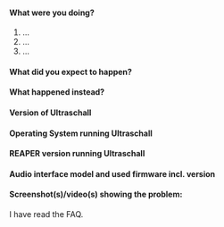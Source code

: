 <!--
READ THE FOLLOWING FIRST:

Read the FAQ: https://sendegate.de/c/ultraschall/Ultraschall-frequently-asked-questions

This is a bug and feature tracker, please only use it to report bugs
or request features within Ultraschall and NOT REAPER.

Do not seek support here ("I need help with ...", "I have a
question ..."), that belongs on the community forum at
https://sendegate.de/c/ultraschall, NOT here.

Mark requests with a "[Request]" prefix in the title please. For bug
reports fully fill out the bug reporting template (if you don't know
where to find some information - it's all described in the Contribution
Guidelines linked up there in the big yellow box).

When reporting a bug do NOT delete ANY lines from the template.

Make sure any bug you want to report is still present with the CURRENT
Ultraschall version and that it does not vanish when you upgrade to
the current version of Ultraschall.

Thank you!
-->

#### What were you doing?

<!--
Please be as specific as possible here. The maintainers will need to
reproduce your issue in order to fix it and that is not possible if they
don't know what you did to get it to happen in the first place.

Ideally provide exact steps to follow in order to reproduce your problem:
-->

1. ...
2. ...
3. ...

<!--
If you encountered a problem with specific files of any sorts, make sure
to also include a link to a file with which to reproduce the problem.
-->

#### What did you expect to happen?

#### What happened instead?

#### Version of Ultraschall

<!--
Can be found in the lower left corner of the web interface. ALWAYS INCLUDE.
-->

#### Operating System running Ultraschall

<!--
Windows or macOS, something else? With version please.
OctoPi's version can be found in /etc/octopi_version or in the lower left
corner of the web interface.
-->

#### REAPER version running Ultraschall

<!--
If applicable, always include if unsure.
-->

#### Audio interface model and used firmware incl. version

<!--
If applicable, always include if unsure.
-->

#### Screenshot(s)/video(s) showing the problem:

<!--
If applicable. Always include if unsure or reporting UI issues.
-->

I have read the FAQ.
